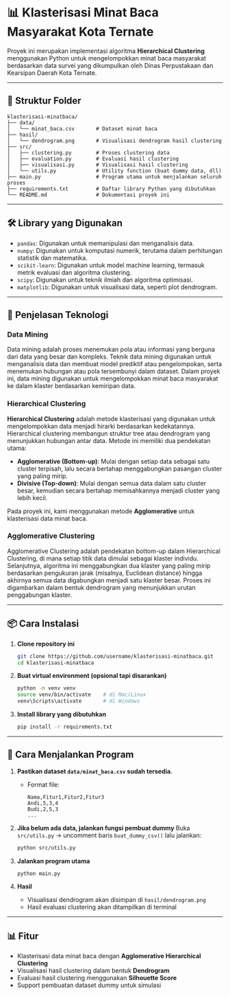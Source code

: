 
# 📊 Klasterisasi Minat Baca Masyarakat Kota Ternate

Proyek ini merupakan implementasi algoritma **Hierarchical Clustering** menggunakan Python untuk mengelompokkan minat baca masyarakat berdasarkan data survei yang dikumpulkan oleh Dinas Perpustakaan dan Kearsipan Daerah Kota Ternate.

---

## 📁 Struktur Folder

```
klasterisasi-minatbaca/
├── data/
│   └── minat_baca.csv       # Dataset minat baca
├── hasil/
│   └── dendrogram.png       # Visualisasi dendrogram hasil clustering
├── src/
│   ├── clustering.py        # Proses clustering data
│   ├── evaluation.py        # Evaluasi hasil clustering
│   ├── visualisasi.py       # Visualisasi hasil clustering
│   └── utils.py             # Utility function (buat dummy data, dll)
├── main.py                  # Program utama untuk menjalankan seluruh proses
├── requirements.txt         # Daftar library Python yang dibutuhkan
└── README.md                # Dokumentasi proyek ini
```

---

## 🛠️ Library yang Digunakan

- `pandas`: Digunakan untuk memanipulasi dan menganalisis data.
- `numpy`: Digunakan untuk komputasi numerik, terutama dalam perhitungan statistik dan matematika.
- `scikit-learn`: Digunakan untuk model machine learning, termasuk metrik evaluasi dan algoritma clustering.
- `scipy`: Digunakan untuk teknik ilmiah dan algoritma optimisasi.
- `matplotlib`: Digunakan untuk visualisasi data, seperti plot dendrogram.

---

## 📖 Penjelasan Teknologi

### Data Mining
Data mining adalah proses menemukan pola atau informasi yang berguna dari data yang besar dan kompleks. Teknik data mining digunakan untuk menganalisis data dan membuat model prediktif atau pengelompokan, serta menemukan hubungan atau pola tersembunyi dalam dataset. Dalam proyek ini, data mining digunakan untuk mengelompokkan minat baca masyarakat ke dalam klaster berdasarkan kemiripan data.

### Hierarchical Clustering
**Hierarchical Clustering** adalah metode klasterisasi yang digunakan untuk mengelompokkan data menjadi hirarki berdasarkan kedekatannya. Hierarchical clustering membangun struktur tree atau dendrogram yang menunjukkan hubungan antar data. Metode ini memiliki dua pendekatan utama:
- **Agglomerative (Bottom-up)**: Mulai dengan setiap data sebagai satu cluster terpisah, lalu secara bertahap menggabungkan pasangan cluster yang paling mirip.
- **Divisive (Top-down)**: Mulai dengan semua data dalam satu cluster besar, kemudian secara bertahap memisahkannya menjadi cluster yang lebih kecil.

Pada proyek ini, kami menggunakan metode **Agglomerative** untuk klasterisasi data minat baca.

### Agglomerative Clustering
Agglomerative Clustering adalah pendekatan bottom-up dalam Hierarchical Clustering, di mana setiap titik data dimulai sebagai klaster individu. Selanjutnya, algoritma ini menggabungkan dua klaster yang paling mirip berdasarkan pengukuran jarak (misalnya, Euclidean distance) hingga akhirnya semua data digabungkan menjadi satu klaster besar. Proses ini digambarkan dalam bentuk dendrogram yang menunjukkan urutan penggabungan klaster.

---

## 📦 Cara Instalasi

1. **Clone repository ini**
   ```bash
   git clone https://github.com/username/klasterisasi-minatbaca.git
   cd klasterisasi-minatbaca
   ```

2. **Buat virtual environment (opsional tapi disarankan)**
   ```bash
   python -m venv venv
   source venv/bin/activate    # di Mac/Linux
   venv\Scripts\activate       # di Windows
   ```

3. **Install library yang dibutuhkan**
   ```bash
   pip install -r requirements.txt
   ```

---

## 📑 Cara Menjalankan Program

1. **Pastikan dataset `data/minat_baca.csv` sudah tersedia.**
   - Format file:
     ```
     Nama,Fitur1,Fitur2,Fitur3
     Andi,5,3,4
     Budi,2,5,3
     ...
     ```

2. **Jika belum ada data, jalankan fungsi pembuat dummy**
   Buka `src/utils.py` → uncomment baris `buat_dummy_csv()` lalu jalankan:

   ```bash
   python src/utils.py
   ```

3. **Jalankan program utama**
   ```bash
   python main.py
   ```

4. **Hasil**
   - Visualisasi dendrogram akan disimpan di `hasil/dendrogram.png`
   - Hasil evaluasi clustering akan ditampilkan di terminal

---

## 📊 Fitur

- Klasterisasi data minat baca dengan **Agglomerative Hierarchical Clustering**
- Visualisasi hasil clustering dalam bentuk **Dendrogram**
- Evaluasi hasil clustering menggunakan **Silhouette Score**
- Support pembuatan dataset dummy untuk simulasi
